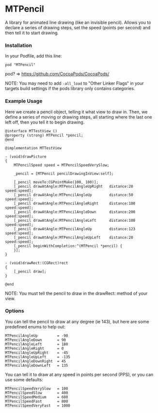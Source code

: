 MTPencil
========

A library for animated line drawing (like an invisible pencil). Allows you to declare a series of drawing steps, set the speed (points per second) and then tell it to start drawing.

### Installation

In your Podfile, add this line:

    pod "MTPencil"

pod? => https://github.com/CocoaPods/CocoaPods/

NOTE: You may need to add `-all_load` to "Other Linker Flags" in your targets build settings if the pods library only contains categories.

### Example Usage

Here we create a pencil object, telling it what view to draw in. Then, we define a series of moving or drawing steps, all starting where the last one left off, then you tell it to begin drawing. 

	@interface MTTestView ()
	@property (strong) MTPencil *pencil;
	@end
	
	@implementation MTTestView
	
	- (void)drawPicture
	{
	    MTPencilSpeed speed = MTPencilSpeedVerySlow;
		
		_pencil = [MTPencil pencilDrawingInView:self];
		
		[_pencil moveTo:CGPointMake(100, 100)];
		[_pencil drawAtAngle:MTPencilAngleUpRight	distance:20     speed:speed];
		[_pencil drawAtAngle:MTPencilAngleUp		distance:50     speed:speed];
		[_pencil drawAtAngle:MTPencilAngleRight		distance:100	speed:speed];
		[_pencil drawAtAngle:MTPencilAngleDown		distance:200	speed:speed];
		[_pencil drawAtAngle:MTPencilAngleLeft		distance:100	speed:speed];
		[_pencil drawAtAngle:MTPencilAngleUp		distance:123	speed:speed];
		[_pencil drawAtAngle:MTPencilAngleUpLeft	distance:20     speed:speed];
		[_pencil beginWithCompletion:^(MTPencil *pencil) {
	    }];
	}
	
	- (void)drawRect:(CGRect)rect
	{
		[_pencil draw];
	}
	
	@end

NOTE: You must tell the pencil to draw in the drawRect: method of your view.

### Options

You can tell the pencil to draw at any degree (ie 143), but here are some predefined enums to help out:

	MTPencilAngleUp			= -90
	MTPencilAngleDown		= 90
	MTPencilAngleLeft		= 180
	MTPencilAngleRight		= 0
	MTPencilAngleUpRight	= -45
	MTPencilAngleUpLeft		= -135
	MTPencilAngleDownRight	= 45
	MTPencilAngleDownLeft	= 135

You can tell it to draw at any speed in points per second (PPS), or you can use some defaults:

	MTPencilSpeedVerySlow   = 100
    MTPencilSpeedSlow       = 400
    MTPencilSpeedMedium     = 600
    MTPencilSpeedFast       = 800
    MTPencilSpeedVeryFast   = 1000

